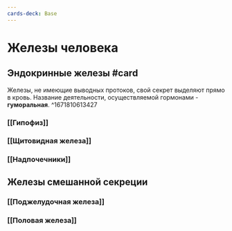```yaml
---
cards-deck: Base
---
```


# Железы человека

## Эндокринные железы #card
Железы, не имеющие выводных протоков, свой секрет выделяют прямо в кровь. Название деятельности, осуществляемой гормонами - **гуморальная**.
^1671810613427

### [[Гипофиз]]
### [[Щитовидная железа]]
### [[Надпочечники]]


## Железы смешанной секреции

### [[Поджелудочная железа]]
### [[Половая железа]]